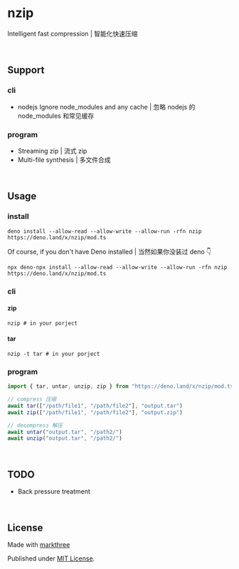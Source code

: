 # nzip

Intelligent fast compression | 智能化快速压缩

<br />

## Support

### cli

- nodejs Ignore node_modules and any cache | 忽略 nodejs 的 node_modules
  和常见缓存

### program

- Streaming zip | 流式 zip
- Multi-file synthesis | 多文件合成

<br />

## Usage

### install

```shell
deno install --allow-read --allow-write --allow-run -rfn nzip https://deno.land/x/nzip/mod.ts
```

Of course, if you don't have Deno installed | 当然如果你没装过 deno 👇

```shell
npx deno-npx install --allow-read --allow-write --allow-run -rfn nzip https://deno.land/x/nzip/mod.ts
```

### cli

#### zip

```shell
nzip # in your porject
```

#### tar

```shell
nzip -t tar # in your porject
```

### program

```ts
import { tar, untar, unzip, zip } from "https://deno.land/x/nzip/mod.ts"

// compress 压缩
await tar(["/path/file1", "/path/file2"], "output.tar")
await zip(["/path/file1", "/path/file2"], "output.zip")

// decompress 解压
await untar("output.tar", "/path2/")
await unzip("output.tar", "/path2/")
```

<br />

## TODO

- Back pressure treatment

<br />

## License

Made with [markthree](https://github.com/markthree)

Published under [MIT License](./LICENSE).
